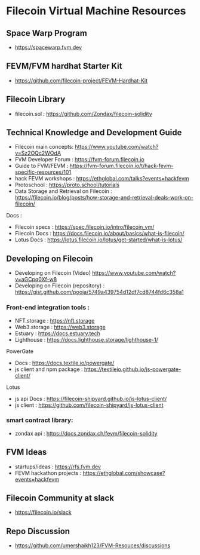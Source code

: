 <!-- @format -->

# Filecoin Virtual Machine Resources

## Space Warp Program
- https://spacewarp.fvm.dev

## FEVM/FVM hardhat Starter Kit

- https://github.com/filecoin-project/FEVM-Hardhat-Kit

## Filecoin Library
- filecoin.sol : https://github.com/Zondax/filecoin-solidity

## Technical Knowledge and Development Guide

- Filecoin main concepts: https://www.youtube.com/watch?v=Sz2OQc2WOdA
- FVM Developer Forum :  https://fvm-forum.filecoin.io
- Guide to FVM/FEVM :  https://fvm-forum.filecoin.io/t/hack-fevm-specific-resources/101
- hack FEVM workshops : https://ethglobal.com/talks?events=hackfevm
- Protoschool : https://proto.school/tutorials
- Data Storage and Retrieval on Filecoin : https://filecoin.io/blog/posts/how-storage-and-retrieval-deals-work-on-filecoin/

Docs :
- Filecoin specs : https://spec.filecoin.io/intro/filecoin_vm/ 
- Filecoin Docs : https://docs.filecoin.io/about/basics/what-is-filecoin/
- Lotus Docs : https://lotus.filecoin.io/lotus/get-started/what-is-lotus/


## Developing on Filecoin 

- Developing on Filecoin (Video) https://www.youtube.com/watch?v=aGCpq0Xf-w8
- Developing on Filecoin (repository) : https://gist.github.com/pooja/5749a439754d12df7cd8744fd6c358a1

### Front-end integration tools :
- NFT.storage : https://nft.storage
- Web3.storage : https://web3.storage
- Estuary : https://docs.estuary.tech
- Lighthouse : https://docs.lighthouse.storage/lighthouse-1/

 PowerGate 
- Docs : https://docs.textile.io/powergate/
- js client and npm package : https://textileio.github.io/js-powergate-client/

Lotus 
- js api Docs : https://filecoin-shipyard.github.io/js-lotus-client/
- js client : https://github.com/filecoin-shipyard/js-lotus-client

### smart contract library:
- zondax api : https://docs.zondax.ch/fevm/filecoin-solidity

## FVM Ideas 
- startups/ideas : https://rfs.fvm.dev
- FEVM hackathon projects : https://ethglobal.com/showcase?events=hackfevm

## Filecoin Community at slack
- https://filecoin.io/slack


## Repo Discussion
- https://github.com/umershaikh123/FVM-Resouces/discussions


